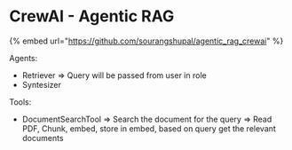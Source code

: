 # CrewAI - Agentic RAG

{% embed url="https://github.com/sourangshupal/agentic_rag_crewai" %}

Agents:

* Retriever ⇒ Query will be passed from user in role
* Syntesizer

Tools:

* DocumentSearchTool ⇒ Search the document for the query ⇒ Read PDF, Chunk, embed, store in embed, based on query get the relevant documents

